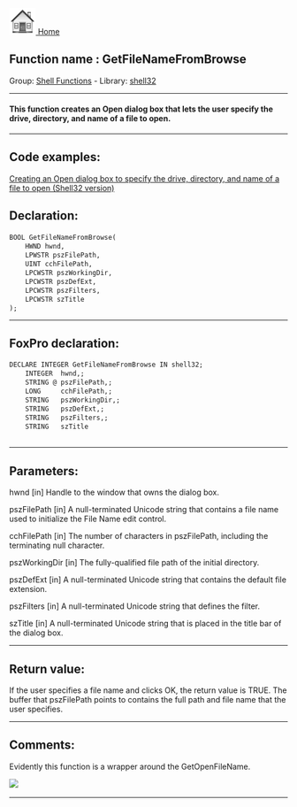 [<img src="../../images/home.png"> Home ](https://github.com/VFPX/Win32API)  

## Function name : GetFileNameFromBrowse
Group: [Shell Functions](../../functions_group.md#Shell_Functions)  -  Library: [shell32](../../Libraries.md#shell32)  
***  


#### This function creates an Open dialog box that lets the user specify the drive, directory, and name of a file to open. 
***  


## Code examples:
[Creating an Open dialog box to specify the drive, directory, and name of a file to open (Shell32 version)](../../samples/sample_365.md)  

## Declaration:
```foxpro  
BOOL GetFileNameFromBrowse(
	HWND hwnd,
	LPWSTR pszFilePath,
	UINT cchFilePath,
	LPCWSTR pszWorkingDir,
	LPCWSTR pszDefExt,
	LPCWSTR pszFilters,
	LPCWSTR szTitle
);  
```  
***  


## FoxPro declaration:
```foxpro  
DECLARE INTEGER GetFileNameFromBrowse IN shell32;
	INTEGER  hwnd,;
	STRING @ pszFilePath,;
	LONG     cchFilePath,;
	STRING   pszWorkingDir,;
	STRING   pszDefExt,;
	STRING   pszFilters,;
	STRING   szTitle
  
```  
***  


## Parameters:
hwnd
[in] Handle to the window that owns the dialog box.

pszFilePath
[in] A null-terminated Unicode string that contains a file name used to initialize the File Name edit control. 

cchFilePath
[in] The number of characters in pszFilePath, including the terminating null character.

pszWorkingDir
[in] The fully-qualified file path of the initial directory.

pszDefExt
[in] A null-terminated Unicode string that contains the default file extension.

pszFilters
[in] A null-terminated Unicode string that defines the filter. 

szTitle
[in] A null-terminated Unicode string that is placed in the title bar of the dialog box.   
***  


## Return value:
If the user specifies a file name and clicks OK, the return value is TRUE. The buffer that pszFilePath points to contains the full path and file name that the user specifies.  
***  


## Comments:
Evidently this function is a wrapper around the GetOpenFileName.  
  
<img src="http://news2news.com/vfp/images/opendlg.png">  
  
***  

